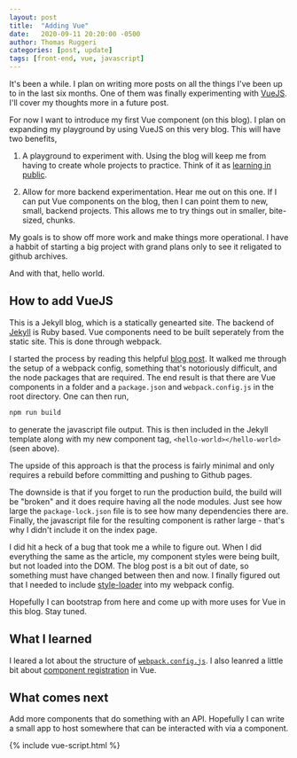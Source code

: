 ```yaml
---
layout: post
title:  "Adding Vue"
date:   2020-09-11 20:20:00 -0500
author: Thomas Ruggeri
categories: [post, update]
tags: [front-end, vue, javascript]
---
```


It's been a while. I plan on writing more posts on all the things I've been up to in the last six months. One of them was finally experimenting with [VueJS](https://vuejs.org/). I'll cover my thoughts more in a future post.

For now I want to introduce my first Vue component (on this blog). I plan on expanding my playground by using VueJS on this very blog. This will have two benefits,

1. A playground to experiment with. Using the blog will keep me from having to create whole projects to practice. Think of it as [learning in public](https://hanselminutes.com/753/leaning-into-learning-in-public-with-monica-powell).

2. Allow for more backend experimentation. Hear me out on this one. If I can put Vue components on the blog, then I can point them to new, small, backend projects. This allows me to try things out in smaller, bite-sized, chunks.

My goals is to show off more work and make things more operational. I have a habbit of starting a big project with grand plans only to see it religated to github archives.

And with that, hello world.

<div id="app">
  <hello-world></hello-world>
</div>

## How to add VueJS

This is a Jekyll blog, which is a statically genearted site. The backend of [Jekyll](https://jekyllrb.com/) is Ruby based. Vue components need to be built seperately from the static site. This is done through webpack.

I started the process by reading this helpful [blog post](https://hackwild.com/article/jekyll-ssg-with-vue-single-file-components/). It walked me through the setup of a webpack config, something that's notoriously difficult, and the node packages that are required. The end result is that there are Vue components in a folder and a `package.json` and `webpack.config.js` in the root directory. One can then run,

```bash
npm run build
```

to generate the javascript file output. This is then included in the Jekyll template along with my new component tag, `<hello-world></hello-world>` (seen above).

The upside of this approach is that the process is fairly minimal and only requires a rebuild before committing and pushing to Github pages.

The downside is that if you forget to run the production build, the build will be "broken" and it does require having all the node modules. Just see how large the `package-lock.json` file is to see how many dependencies there are. Finally, the javascript file for the resulting component is rather large - that's why I didn't include it on the index page.

I did hit a heck of a bug that took me a while to figure out. When I did everything the same as the article, my component styles were being built, but not loaded into the DOM. The blog post is a bit out of date, so something must have changed between then and now. I finally figured out that I needed to include [style-loader](https://webpack.js.org/loaders/style-loader/#root) into my webpack config.

Hopefully I can bootstrap from here and come up with more uses for Vue in this blog. Stay tuned.

## What I learned

I leared a lot about the structure of [`webpack.config.js`](https://webpack.js.org/concepts/configuration/). I also leanred a little bit about [component registration](https://vuejs.org/v2/guide/components-registration.html) in Vue.

## What comes next

Add more components that do something with an API. Hopefully I can write a small app to host somewhere that can be interacted with via a component.

{% include vue-script.html %}
